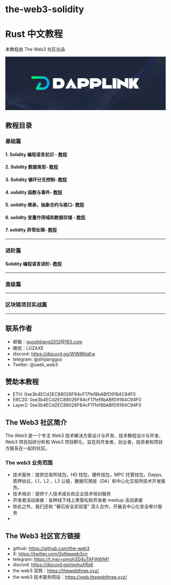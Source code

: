 # the-web3-solidity

# Rust 中文教程

本教程由 The Web3 社区出品

[![DappLink](https://raw.githubusercontent.com/eniac-x-labs/.github/main/profile/dapplink.jpeg)](https://www.dapplink.xyz/zh)


## 教程目录

### 基础篇

#### 1. Solidity 编程语言初识 - [教程](https://github.com/the-web3/the-web3-solidity/blob/main/first-meeting/Readme.md)
#### 2. Solidity 数据类型- [教程](https://github.com/the-web3/the-web3-solidity/tree/main/data-type#readme)
#### 3. Solidity 循环分支控制- [教程](https://github.com/the-web3/the-web3-solidity/blob/main/loop_branch_control/Readme.md)
#### 4. solidity 函数与事件- [教程](https://github.com/the-web3/the-web3-solidity/blob/main/functions_events/Readme.md)
#### 5. solidity 继承，抽象合约与接口- [教程](https://github.com/the-web3/the-web3-solidity/blob/main/abstract_interfaces/Readme.md)
#### 6. solidity 变量作用域和数据存储 - [教程](https://github.com/the-web3/the-web3-solidity/blob/main/variable_storage/Readme.md)
#### 7. solidity 异常处理- [教程](https://github.com/the-web3/the-web3-solidity/blob/main/exception_handling/Readme.md)

------------------------------------------------------------------------------------------------------------------------------

### 进阶篇
####  Solidity 编程语言进阶- [教程](https://github.com/the-web3/the-web3-solidity/blob/main/advanced/Readme.md)


------------------------------------------------------------------------------------------------------------------------------


### 高级篇



------------------------------------------------------------------------------------------------------------------------------

### 区块链项目实战篇



------------------------------------------------------------------------------------------------------------------------------

## 联系作者

- 邮箱：guoshijiang2012@163.com
- 微信：LGZAXE
- discord: https://discord.gg/WW86tqEw
- telegram: @shijiangguo
- Twitter: @seek_web3

## 赞助本教程

- ETH: 0xe3b4ECd2EC88026F84cF17fef8bABfD9184C94F0
- ERC20: 0xe3b4ECd2EC88026F84cF17fef8bABfD9184C94F0
- Layer2: 0xe3b4ECd2EC88026F84cF17fef8bABfD9184C94F0


## The Web3 社区简介
The Web3 是一个专注 Web3 技术解决方案设计与开发、技术教程设计与开发、Web3 项目投研分析和 Web3 项目孵化，旨在将开发者，创业者，投资者和项目方联系在一起的社区。

### The web3 业务范围

- 技术服务：提供交易所钱包，HD 钱包，硬件钱包，MPC 托管钱包，Dapps,  质押协议，L1，L2 ，L3 公链，数据可用层（DA）和中心化交易所技术开发服务。
- 技术培训：提供个人技术成长和企业技术培训服务
- 开发者活动承接：各种线下线上黑客松和开发者 meetup 活动承接
- 除此之外，我们还和 "磐石安全实验室" 深入合作，开展去中心化安全审计服务
- 
## The Web3 社区官方链接
- github: https://github.com/the-web3
- X: https://twitter.com/0xtheweb3cn
- telegram: https://t.me/+pmoh3D4uTAFjNWM1
- discord:  https://discord.gg/muhuXRsK
- the web3 官网：https://thewebthree.xyz/
- the web3 技术服务网站：https://web.thewebthree.xyz/


